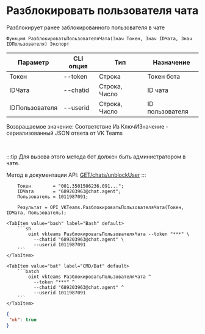 ﻿---
sidebar_position: 9
---

# Разблокировать пользователя чата
 Разблокирует ранее заблокированного пользователя в чате



`Функция РазблокироватьПользователяЧата(Знач Токен, Знач IDЧата, Знач IDПользователя) Экспорт`

  | Параметр | CLI опция | Тип | Назначение |
  |-|-|-|-|
  | Токен | --token | Строка | Токен бота |
  | IDЧата | --chatid | Строка, Число | ID чата |
  | IDПользователя | --userid | Строка, Число | ID пользователя |

  
  Возвращаемое значение:   Соответствие Из КлючИЗначение - сериализованный JSON ответа от VK Teams

<br/>

:::tip
Для вызова этого метода бот должен быть администратором в чате.

 Метод в документации API: [GET ​​/chats/unblockUser](https://teams.vk.com/botapi/#/chats/get_chats_unblockUser)
:::
<br/>


```bsl title="Пример кода"
    Токен        = "001.3501506236.091...";
    IDЧата       = "689203963@chat.agent";
    Пользователь = 1011987091;

    Результат = OPI_VKTeams.РазблокироватьПользователяЧата(Токен, IDЧата, Пользователь);
```
    

 <Tabs>
  
    <TabItem value="bash" label="Bash" default>
        ```sh
            oint vkteams РазблокироватьПользователяЧата --token "***" \
              --chatid "689203963@chat.agent" \
              --userid 1011987091
        ```
    </TabItem>
  
    <TabItem value="bat" label="CMD/Bat" default>
        ```batch
            oint vkteams РазблокироватьПользователяЧата ^
              --token "***" ^
              --chatid "689203963@chat.agent" ^
              --userid 1011987091
        ```
    </TabItem>
</Tabs>


```json title="Результат"
{
 "ok": true
}
```
